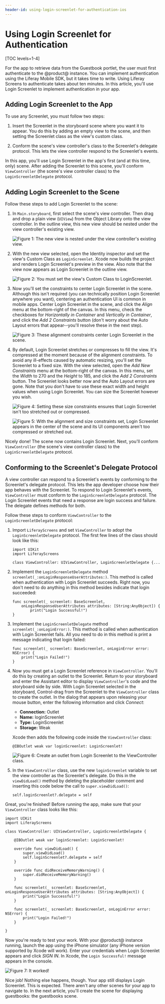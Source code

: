 ```yaml
---
header-id: using-login-screenlet-for-authentication-ios
---
```


# Using Login Screenlet for Authentication

[TOC levels=1-4]

For the app to retrieve data from the Guestbook portlet, the user must first
authenticate to the @product@ instance. You can implement authentication
using the Liferay Mobile SDK, but it takes time to write. Using Liferay Screens
to authenticate takes about ten minutes. In this article, you'll use Login
Screenlet to implement authentication in your app. 

## Adding Login Screenlet to the App

To use any Screenlet, you must follow two steps: 

1.  Insert the Screenlet in the storyboard scene where you want it to appear. 
    You do this by adding an empty view to the scene, and then setting the 
    Screenlet class as the view's custom class. 

2.  Conform the scene's view controller's class to the Screenlet's delegate 
    protocol. This lets the view controller respond to the Screenlet's events. 

In this app, you'll use Login Screenlet in the app's first (and at this time, 
only) scene. After adding the Screenlet to this scene, you'll conform 
`ViewController` (the scene's view controller class) to the 
`LoginScreenletDelegate` protocol. 

## Adding Login Screenlet to the Scene

Follow these steps to add Login Screenlet to the scene:

1.  In `Main.storyboard`, first select the scene's view controller. Then drag 
    and drop a plain view (`UIView`) from the Object Library onto the view 
    controller. In the outline view, this new view should be nested under the 
    view controller's existing view. 

    ![Figure 1: The new view is nested under the view controller's existing view.](../../../images/ios-lp-new-view-outline.png)

2.  With the new view selected, open the Identity inspector and set the view's 
    Custom Class as `LoginScreenlet`. Xcode now builds the project and renders 
    Login Screenlet's preview in the view. Also note that the view now appears 
    as Login Screenlet in the outline view. 

    ![Figure 2: You must set the view's Custom Class to `LoginScreenlet`.](../../../images/ios-lp-custom-class.png)

3.  Now you'll set the constraints to center Login Screenlet in the scene. 
    Although this isn't required (you can technically position Login Screenlet 
    anywhere you want), centering an authentication UI is common in mobile apps. 
    Center Login Screenlet in the scene, and click the *Align* menu at the 
    bottom-right of the canvas. In this menu, check the checkboxes for 
    *Horizontally in Container* and *Vertically in Container*, and click the 
    *Add 2 Constraints* button (don't worry about the Auto Layout errors that 
    appear--you'll resolve these in the next step). 

    ![Figure 3: These alignment constraints center Login Screenlet in the scene.](../../../images/ios-lp-alignment-constraints.png)

4.  By default, Login Screenlet stretches or compresses to fill the view. It's 
    compressed at the moment because of the alignment constraints. To avoid any 
    ill-effects caused by automatic resizing, you'll set the Screenlet to a 
    fixed size. With the view selected, open the *Add New Constraints* menu at 
    the bottom-right of the canvas. In this menu, set the *Width* to 270 and the 
    *Height* to 185, and click the *Add 2 Constraints* button. The Screenlet 
    looks better now and the Auto Layout errors are gone. Note that you don't 
    have to use these exact width and height values when using Login Screenlet. 
    You can size the Screenlet however you wish. 

    ![Figure 4: Setting these size constraints ensures that Login Screenlet isn't too stretched out or compressed.](../../../images/ios-lp-size-constraints.png)

    ![Figure 5: With the alignment and size constraints set, Login Screenlet appears in the center of the scene and its UI components aren't too compressed or stretched out.](../../../images/ios-lp-login-scene.png)

Nicely done! The scene now contains Login Screenlet. Next, you'll conform 
`ViewController` (the scene's view controller class) to the 
`LoginScreenletDelegate` protocol. 

## Conforming to the Screenlet's Delegate Protocol

A view controller can respond to a Screenlet's events by conforming to the 
Screenlet's delegate protocol. This lets the app developer choose how their app 
behaves with the Screenlet. To respond to Login Screenlet's events, 
`ViewController` must conform to the `LoginScreenletDelegate` protocol. The 
Login Screenlet events that need a response are login success and failure. The 
delegate defines methods for both. 

Follow these steps to conform `ViewController` to the `LoginScreenletDelegate` 
protocol: 

1.  Import `LiferayScreens` and set `ViewController` to adopt the 
    `LoginScreenletDelegate` protocol. The first few lines of the class should 
    look like this: 

        import UIKit
        import LiferayScreens

        class ViewController: UIViewController, LoginScreenletDelegate {...

2.  Implement the `LoginScreenletDelegate` method 
    `screenlet(_:onLoginResponseUserAttributes:)`. This method is called when 
    authentication with Login Screenlet succeeds. Right now, you don't need to 
    do anything in this method besides indicate that login succeeded: 

        func screenlet(_ screenlet: BaseScreenlet, 
            onLoginResponseUserAttributes attributes: [String:AnyObject]) {
                print("Login Successful!")
        }

3.  Implement the `LoginScreenletDelegate` method `screenlet(_:onLoginError:)`. 
    This method is called when authentication with Login Screenlet fails. All 
    you need to do in this method is print a message indicating that login 
    failed:

        func screenlet(_ screenlet: BaseScreenlet, onLoginError error: NSError) {
            print("Login Failed!")
        }

4.  Now you must get a Login Screenlet reference in `ViewController`. You'll do 
    this by creating an outlet to the Screenlet. Return to your storyboard and 
    enter the Assistant editor to display `ViewController`'s code and the 
    storyboard side by side. With Login Screenlet selected in the storyboard, 
    Control-drag from the Screenlet to the `ViewController` class to create the 
    outlet. In the dialog that appears upon releasing your mouse button, enter 
    the following information and click *Connect*: 

    - **Connection:** Outlet
    - **Name:** loginScreenlet
    - **Type:** LoginScreenlet
    - **Storage:** Weak

    Xcode then adds the following code inside the `ViewController` class: 

        @IBOutlet weak var loginScreenlet: LoginScreenlet!

    ![Figure 6: Create an outlet from Login Screenlet to the `ViewController` class.](../../../images/ios-lp-login-screenlet-outlet.png)

5.  In the `ViewController` class, use the new `loginScreenlet` variable to set 
    the view controller as the Screenlet's delegate. Do this in the 
    `viewDidLoad()` method by deleting the placeholder comment and inserting 
    this code below the call to `super.viewDidLoad()`:

        self.loginScreenlet?.delegate = self

Great, you're finished! Before running the app, make sure that your 
`ViewController` class looks like this: 

    import UIKit
    import LiferayScreens

    class ViewController: UIViewController, LoginScreenletDelegate {

        @IBOutlet weak var loginScreenlet: LoginScreenlet!

        override func viewDidLoad() {
            super.viewDidLoad()
            self.loginScreenlet?.delegate = self
        }

        override func didReceiveMemoryWarning() {
            super.didReceiveMemoryWarning()
        }

        func screenlet(_ screenlet: BaseScreenlet, onLoginResponseUserAttributes attributes: [String:AnyObject]) {
            print("Login Successful!")
        }

        func screenlet(_ screenlet: BaseScreenlet, onLoginError error: NSError) {
            print("Login Failed!")
        }

    }

Now you're ready to test your work. With your @product@ instance running, launch 
the app using the iPhone simulator (any iPhone version supported by Xcode will 
work). Enter your credentials when Login Screenlet appears and click *SIGN IN*. 
In Xcode, the `Login Successful!` message appears in the console. 

![Figure 7: It worked!](../../../images/ios-lp-login-successful.png)

Nice job! Nothing else happens, though. Your app still displays Login Screenlet. 
This is expected. There aren't any other scenes for your app to navigate to. In 
the next article, you'll create the scene for displaying guestbooks: the 
guestbooks scene. 
